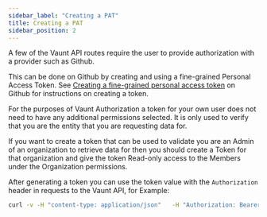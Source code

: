 ```yaml
---
sidebar_label: "Creating a PAT"
title: Creating a PAT
sidebar_position: 2
---
```


A few of the Vaunt API routes require the user to provide authorization with a provider such as Github.

This can be done on Github by creating and using a fine-grained Personal Access Token. See [Creating a fine-grained personal access token](https://docs.github.com/en/authentication/keeping-your-account-and-data-secure/managing-your-personal-access-tokens#creating-a-fine-grained-personal-access-token) on Github for instructions on creating a token.

For the purposes of Vaunt Authorization a token for your own user does not need to have any additional permissions selected. It is only used to verify that you are
the entity that you are requesting data for.

If you want to create a token that can be used to validate you are an Admin of an organization to retrieve data for then you should create a Token for that organization and give the token Read-only access to the Members under the Organization permissions. 

After generating a token you can use the token value with the `Authorization` header in requests to the Vaunt API, for Example:

```Bash
curl -v -H "content-type: application/json"   -H "Authorization: Bearer <GITHUB_PAT>" http://api.vaunt.dev/v1/github/entities/<entity>/token
```
